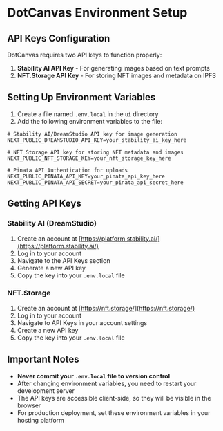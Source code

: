 # DotCanvas Environment Setup

## API Keys Configuration

DotCanvas requires two API keys to function properly:

1. **Stability AI API Key** - For generating images based on text prompts
2. **NFT.Storage API Key** - For storing NFT images and metadata on IPFS

## Setting Up Environment Variables

1. Create a file named `.env.local` in the `ui` directory
2. Add the following environment variables to the file:

```
# Stability AI/DreamStudio API key for image generation
NEXT_PUBLIC_DREAMSTUDIO_API_KEY=your_stability_ai_key_here

# NFT Storage API key for storing NFT metadata and images
NEXT_PUBLIC_NFT_STORAGE_KEY=your_nft_storage_key_here

# Pinata API Authentication for uploads
NEXT_PUBLIC_PINATA_API_KEY=your_pinata_api_key_here
NEXT_PUBLIC_PINATA_API_SECRET=your_pinata_api_secret_here
```

## Getting API Keys

### Stability AI (DreamStudio)

1. Create an account at [https://platform.stability.ai/](https://platform.stability.ai/)
2. Log in to your account
3. Navigate to the API Keys section
4. Generate a new API key
5. Copy the key into your `.env.local` file

### NFT.Storage

1. Create an account at [https://nft.storage/](https://nft.storage/)
2. Log in to your account
3. Navigate to API Keys in your account settings
4. Create a new API key
5. Copy the key into your `.env.local` file

## Important Notes

- **Never commit your `.env.local` file to version control**
- After changing environment variables, you need to restart your development server
- The API keys are accessible client-side, so they will be visible in the browser
- For production deployment, set these environment variables in your hosting platform 